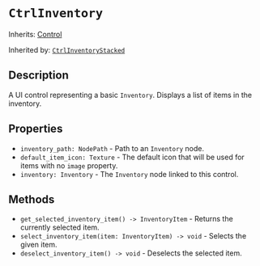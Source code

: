 # `CtrlInventory`

Inherits: [Control](https://docs.godotengine.org/en/stable/classes/class_control.html)

Inherited by: [`CtrlInventoryStacked`](./ctrl_inventory_stacked.md)

## Description

A UI control representing a basic `Inventory`. Displays a list of items in the inventory.

## Properties

* `inventory_path: NodePath` - Path to an `Inventory` node.
* `default_item_icon: Texture` - The default icon that will be used for items with no `image` property.
* `inventory: Inventory` - The `Inventory` node linked to this control.

## Methods

* `get_selected_inventory_item() -> InventoryItem` - Returns the currently selected item.
* `select_inventory_item(item: InventoryItem) -> void` - Selects the given item.
* `deselect_inventory_item() -> void` - Deselects the selected item.
